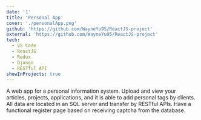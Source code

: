 ```yaml
---
date: '1'
title: 'Personal App'
cover: './personalApp.png'
github: 'https://github.com/WayneYu95/ReactJS-project'
external: 'https://github.com/WayneYu95/ReactJS-project'
tech:
  - VS Code
  - ReactJS
  - Redux
  - Django
  - RESTful API
showInProjects: true
---
```

A web app for a personal information system. Upload and view your articles, projects, applications, and it is able to add personal tags by clients. All data are located in an SQL server and transfer by RESTful APIs. Have a functional register page based on receiving captcha from the database.
